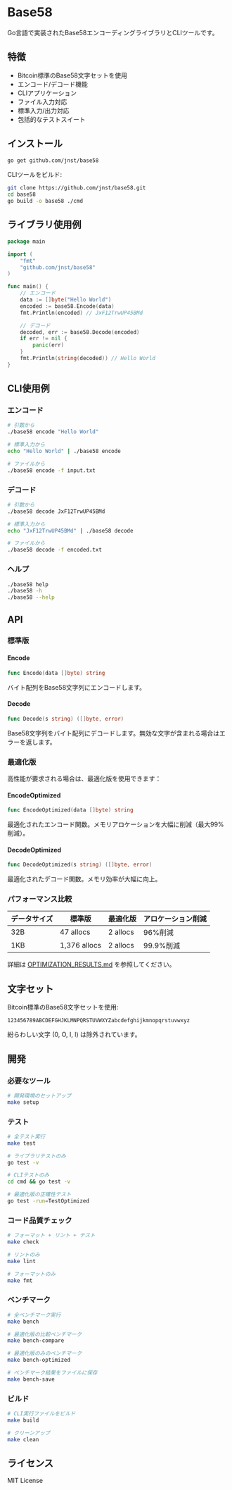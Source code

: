 # Base58

Go言語で実装されたBase58エンコーディングライブラリとCLIツールです。

## 特徴

- Bitcoin標準のBase58文字セットを使用
- エンコード/デコード機能
- CLIアプリケーション
- ファイル入力対応
- 標準入力/出力対応
- 包括的なテストスイート

## インストール

```bash
go get github.com/jnst/base58
```

CLIツールをビルド:

```bash
git clone https://github.com/jnst/base58.git
cd base58
go build -o base58 ./cmd
```

## ライブラリ使用例

```go
package main

import (
    "fmt"
    "github.com/jnst/base58"
)

func main() {
    // エンコード
    data := []byte("Hello World")
    encoded := base58.Encode(data)
    fmt.Println(encoded) // JxF12TrwUP45BMd

    // デコード
    decoded, err := base58.Decode(encoded)
    if err != nil {
        panic(err)
    }
    fmt.Println(string(decoded)) // Hello World
}
```

## CLI使用例

### エンコード

```bash
# 引数から
./base58 encode "Hello World"

# 標準入力から
echo "Hello World" | ./base58 encode

# ファイルから
./base58 encode -f input.txt
```

### デコード

```bash
# 引数から
./base58 decode JxF12TrwUP45BMd

# 標準入力から
echo "JxF12TrwUP45BMd" | ./base58 decode

# ファイルから
./base58 decode -f encoded.txt
```

### ヘルプ

```bash
./base58 help
./base58 -h
./base58 --help
```

## API

### 標準版

#### Encode

```go
func Encode(data []byte) string
```

バイト配列をBase58文字列にエンコードします。

#### Decode

```go
func Decode(s string) ([]byte, error)
```

Base58文字列をバイト配列にデコードします。無効な文字が含まれる場合はエラーを返します。

### 最適化版

高性能が要求される場合は、最適化版を使用できます：

#### EncodeOptimized

```go
func EncodeOptimized(data []byte) string
```

最適化されたエンコード関数。メモリアロケーションを大幅に削減（最大99%削減）。

#### DecodeOptimized

```go
func DecodeOptimized(s string) ([]byte, error)
```

最適化されたデコード関数。メモリ効率が大幅に向上。

### パフォーマンス比較

| データサイズ | 標準版 | 最適化版 | アロケーション削減 |
|-------------|-------|--------|------------------|
| 32B         | 47 allocs | 2 allocs | 96%削減 |
| 1KB         | 1,376 allocs | 2 allocs | 99.9%削減 |

詳細は [OPTIMIZATION_RESULTS.md](OPTIMIZATION_RESULTS.md) を参照してください。

## 文字セット

Bitcoin標準のBase58文字セットを使用:
```
123456789ABCDEFGHJKLMNPQRSTUVWXYZabcdefghijkmnopqrstuvwxyz
```

紛らわしい文字 (0, O, I, l) は除外されています。

## 開発

### 必要なツール

```bash
# 開発環境のセットアップ
make setup
```

### テスト

```bash
# 全テスト実行
make test

# ライブラリテストのみ
go test -v

# CLIテストのみ
cd cmd && go test -v

# 最適化版の正確性テスト
go test -run=TestOptimized
```

### コード品質チェック

```bash
# フォーマット + リント + テスト
make check

# リントのみ
make lint

# フォーマットのみ
make fmt
```

### ベンチマーク

```bash
# 全ベンチマーク実行
make bench

# 最適化版の比較ベンチマーク
make bench-compare

# 最適化版のみのベンチマーク
make bench-optimized

# ベンチマーク結果をファイルに保存
make bench-save
```

### ビルド

```bash
# CLI実行ファイルをビルド
make build

# クリーンアップ
make clean
```

## ライセンス

MIT License